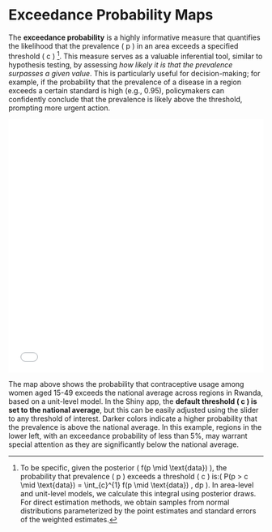 # Exceedance Probability Maps

The **exceedance probability** is a highly informative measure that quantifies the likelihood that the prevalence  \( p \) in an area exceeds a specified threshold  \( c \) [^1]. This measure serves as a valuable inferential tool, similar to hypothesis testing, by assessing *how likely it is that the prevalence surpasses a given value*. This is particularly useful for decision-making; for example, if the probability that the prevalence of a disease in a region exceeds a certain standard is high (e.g., 0.95), policymakers can confidently conclude that the prevalence is likely above the threshold, prompting more urgent action.

<div>
    <iframe src="../maps/RW_adm3_unit_exceed_prob.html" style="border: none; width: 100%; height: 500px;"></iframe>
</div>

The map above shows the probability that contraceptive usage among women aged 15-49 exceeds the national average across regions in Rwanda, based on a unit-level model. In the Shiny app, the **default threshold  \( c \) is set to the national average**, but this can be easily adjusted using the slider to any threshold of interest. Darker colors indicate a higher probability that the prevalence is above the national average. In this example, regions in the lower left, with an exceedance probability of less than 5%, may warrant special attention as they are significantly below the national average.



[^1]: To be specific, given the posterior \( f(p \mid \text{data}) \), the probability that prevalence \( p \) exceeds a threshold \( c \) is:\( P(p > c \mid \text{data}) = \int_{c}^{1} f(p \mid \text{data}) \, dp \). In area-level and unit-level models, we calculate this integral using posterior draws. For direct estimation methods, we obtain samples from normal distributions parameterized by the point estimates and standard errors of the weighted estimates.



